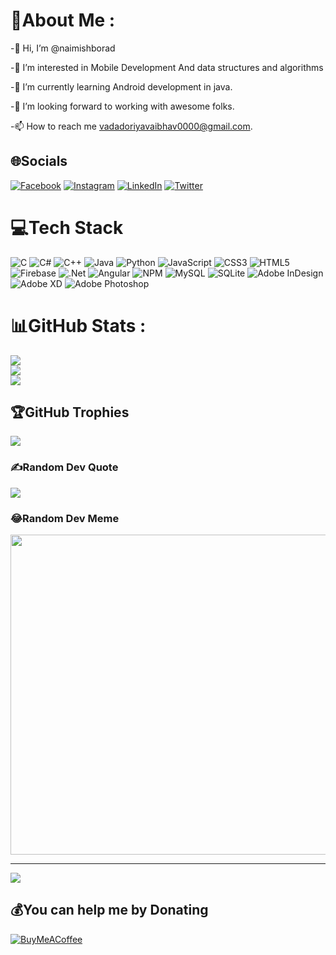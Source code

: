 # 💫About Me :
-👋 Hi, I’m @naimishborad

-👀 I’m interested in Mobile Development And data structures and algorithms

-🌱 I’m currently learning Android development in java.

-💼 I’m looking forward to working with awesome folks.

-📫 How to reach me vadadoriyavaibhav0000@gmail.com.


## 🌐Socials
[![Facebook](https://img.shields.io/badge/Facebook-%231877F2.svg?logo=Facebook&logoColor=white)](https://facebook.com/vadadoriya.vaibhav) [![Instagram](https://img.shields.io/badge/Instagram-%23E4405F.svg?logo=Instagram&logoColor=white)](https://instagram.com/v_ibhav) [![LinkedIn](https://img.shields.io/badge/LinkedIn-%230077B5.svg?logo=linkedin&logoColor=white)](https://linkedin.com/in/vaibhav-vadadoriya-7657531ba) [![Twitter](https://img.shields.io/badge/Twitter-%231DA1F2.svg?logo=Twitter&logoColor=white)](https://twitter.com/_v_aibhav_11) 

# 💻Tech Stack
![C](https://img.shields.io/badge/c-%2300599C.svg?style=for-the-badge&logo=c&logoColor=white) ![C#](https://img.shields.io/badge/c%23-%23239120.svg?style=for-the-badge&logo=c-sharp&logoColor=white) ![C++](https://img.shields.io/badge/c++-%2300599C.svg?style=for-the-badge&logo=c%2B%2B&logoColor=white) ![Java](https://img.shields.io/badge/java-%23ED8B00.svg?style=for-the-badge&logo=java&logoColor=white) ![Python](https://img.shields.io/badge/python-3670A0?style=for-the-badge&logo=python&logoColor=ffdd54) ![JavaScript](https://img.shields.io/badge/javascript-%23323330.svg?style=for-the-badge&logo=javascript&logoColor=%23F7DF1E) ![CSS3](https://img.shields.io/badge/css3-%231572B6.svg?style=for-the-badge&logo=css3&logoColor=white) ![HTML5](https://img.shields.io/badge/html5-%23E34F26.svg?style=for-the-badge&logo=html5&logoColor=white) ![Firebase](https://img.shields.io/badge/firebase-%23039BE5.svg?style=for-the-badge&logo=firebase) ![.Net](https://img.shields.io/badge/.NET-5C2D91?style=for-the-badge&logo=.net&logoColor=white) ![Angular](https://img.shields.io/badge/angular-%23DD0031.svg?style=for-the-badge&logo=angular&logoColor=white) ![NPM](https://img.shields.io/badge/NPM-%23000000.svg?style=for-the-badge&logo=npm&logoColor=white) ![MySQL](https://img.shields.io/badge/mysql-%2300f.svg?style=for-the-badge&logo=mysql&logoColor=white) ![SQLite](https://img.shields.io/badge/sqlite-%2307405e.svg?style=for-the-badge&logo=sqlite&logoColor=white) ![Adobe InDesign](https://img.shields.io/badge/Adobe%20InDesign-49021F?style=for-the-badge&logo=adobeindesign&logoColor=white) ![Adobe XD](https://img.shields.io/badge/Adobe%20XD-470137?style=for-the-badge&logo=Adobe%20XD&logoColor=#FF61F6) ![Adobe Photoshop](https://img.shields.io/badge/adobephotoshop-%2331A8FF.svg?style=for-the-badge&logo=adobephotoshop&logoColor=white)
# 📊GitHub Stats :
![](https://github-readme-stats.vercel.app/api?username=vaibhavPTM&theme=radical&hide_border=false&include_all_commits=false&count_private=false)<br/>
![](https://github-readme-streak-stats.herokuapp.com/?user=vaibhavPTM&theme=radical&hide_border=false)<br/>
![](https://github-readme-stats.vercel.app/api/top-langs/?username=vaibhavPTM&theme=radical&hide_border=false&include_all_commits=false&count_private=false&layout=compact)

## 🏆GitHub Trophies
![](https://github-profile-trophy.vercel.app/?username=vaibhavPTM&theme=radical&no-frame=false&no-bg=false&margin-w=4)

### ✍️Random Dev Quote
![](https://quotes-github-readme.vercel.app/api?type=horizontal&theme=radical)

### 😂Random Dev Meme
<img src="https://random-memer.herokuapp.com/" width="512px"/>

---
[![](https://visitcount.itsvg.in/api?id=vaibhavPTM&icon=0&color=0)](https://visitcount.itsvg.in)

  ## 💰You can help me by Donating
  [![BuyMeACoffee](https://img.shields.io/badge/Buy%20Me%20a%20Coffee-ffdd00?style=for-the-badge&logo=buy-me-a-coffee&logoColor=black)](https://buymeacoffee.com/vaibhav11) 

  <!-- Proudly created with GPRM ( https://gprm.itsvg.in ) -->
  
